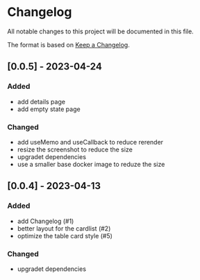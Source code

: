 # Changelog

All notable changes to this project will be documented in this file.

The format is based on [Keep a Changelog](https://keepachangelog.com/en/1.0.0/).

## [0.0.5] - 2023-04-24

### Added

- add details page
- add empty state page

### Changed

- add useMemo and useCallback to reduce rerender
- resize the screenshot to reduce the size
- upgradet dependencies
- use a smaller base docker image to reduze the size

## [0.0.4] - 2023-04-13

### Added

- add Changelog (#1)
- better layout for the cardlist (#2)
- optimize the table card style (#5)

### Changed

- upgradet dependencies

[unreleased]: https://github.com/Julian-B90/tachometer/compare/v0.0.4...HEAD